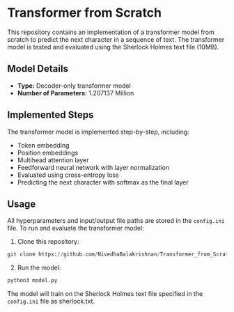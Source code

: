 # Transformer from Scratch

This repository contains an implementation of a transformer model from scratch to predict the next character in a sequence of text. The transformer model is tested and evaluated using the Sherlock Holmes text file (10MB).

## Model Details

- **Type:** Decoder-only transformer model
- **Number of Parameters:** 1.207137 Million

## Implemented Steps

The transformer model is implemented step-by-step, including:

- Token embedding
- Position embeddings
- Multihead attention layer
- Feedforward neural network with layer normalization
- Evaluated using cross-entropy loss
- Predicting the next character with softmax as the final layer

## Usage

All hyperparameters and input/output file paths are stored in the `config.ini` file. To run and evaluate the transformer model:

1. Clone this repository:
```python
git clone https://github.com/NivedhaBalakrishnan/Transformer_from_Scratch.git
```

2. Run the model:
```python
python3 model.py 
```

The model will train on the Sherlock Holmes text file specified in the `config.ini` file as sherlock.txt.


